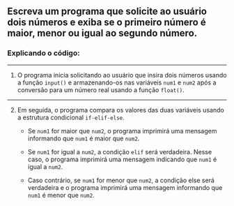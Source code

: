 ## Escreva um programa que solicite ao usuário dois números e exiba se o primeiro número é maior, menor ou igual ao segundo número.

### Explicando o código:
---

1. O programa inicia solicitando ao usuário que insira dois números usando a função `input()` e armazenando-os nas variáveis `num1` e `num2` após a conversão para um número real usando a função `float()`.
---

2. Em seguida, o programa compara os valores das duas variáveis usando a estrutura condicional `if-elif-else`.

    - Se `num1` for maior que `num2`, o programa imprimirá uma mensagem informando que `num1` é maior que `num2`.

    - Se `num1` for igual a `num2`, a condição `elif` será verdadeira. Nesse caso, o programa imprimirá uma mensagem indicando que `num1` é igual a `num2`.

    - Caso contrário, se `num1` for menor que `num2`, a condição else será verdadeira e o programa imprimirá uma mensagem informando que `num1` é menor que `num2`.